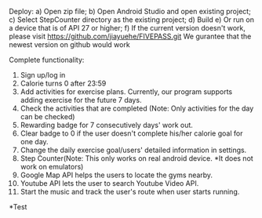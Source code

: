 Deploy: 
a) Open zip file;
b) Open Android Studio and open existing project;
c) Select StepCounter directory as the existing project;
d) Build
e) Or run on a device that is of API 27 or higher; 
f) If the current version doesn't work, please visit https://github.com/jiayuehe/FIVEPASS.git
We gurantee that the newest version on github would work

Complete functionality: 
1) Sign up/log in
2) Calorie turns 0 after 23:59
3) Add activities for exercise plans. Currently, our program supports adding exercise for the future 7 days.
4) Check the activities that are completed (Note: Only activities for the day can be checked)
5) Rewarding badge for 7 consecutively days' work out.
6) Clear badge to 0 if the user doesn't complete his/her calorie goal for one day.
7) Change the daily exercise goal/users' detailed information in settings.
8) Step Counter(Note: This only works on real android device. *It does not work on emulators)
9) Google Map API helps the users to locate the gyms nearby.
10) Youtube API lets the user to search Youtube Video API.
11) Start the music and track the user's route when user starts running. 

*Test